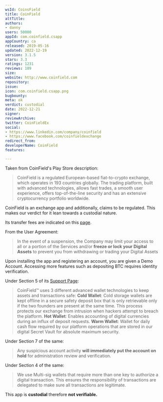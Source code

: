 ```yaml
---
wsId: CoinsField
title: CoinField
altTitle: 
authors:
- danny
users: 50000
appId: com.coinfield.csapp
appCountry: ca
released: 2019-05-16
updated: 2022-12-19
version: 3.1.5
stars: 3.3
ratings: 1231
reviews: 109
size: 
website: http://www.coinfield.com
repository: 
issue: 
icon: com.coinfield.csapp.png
bugbounty: 
meta: ok
verdict: custodial
date: 2022-12-21
signer: 
reviewArchive: 
twitter: CoinFieldEx
social:
- https://www.linkedin.com/company/coinfield
- https://www.facebook.com/coinfieldexchange
redirect_from: 
developerName: CoinField
features: 

---
```


Taken from CoinField's Play Store description:

> CoinField is a regulated European-based fiat-to-crypto exchange, which operates in 193 countries globally. The trading platform, built with advanced technologies, allows fast trades, a smooth user experience, offers top-of-the-line security and has an extensive cryptocurrency portfolio worldwide.

CoinField is an exchange app and additionally, claims to be regulated. This makes our verdict for it lean towards a custodial nature.

Its transfer fees are indicated on this [page](https://www.coinfield.com/support/transfer-fees).

From the User Agreement:

>  In the event of a suspension, the Company may limit your access to all or a portion of the Services and/or **freeze or lock your Digital Assets** to prevent you from withdrawing or trading your Digital Assets

Upon installing the app and registering an account, you are given a Demo Account. Accessing more features such as depositing BTC requires identity verification.

Under Section 5 of its [Support Page](https://www.coinfield.com/support/most-secure-bitcoin-exchange):

> CoinField™ uses 3 different advanced wallet technologies to keep assets and transactions safe: **Cold Wallet**: Cold storage wallets are kept offline in a secure safety deposit box that is only retrievable only if the two founders are present at the same time. This process protects our exchange from intrusion when hackers attempt to breach the platform. **Hot Wallet**: Enables accounting of digital currencies during an influx of deposit requests. **Warm Wallet**: Wallet for daily cash flow required by our platform operations that are stored in our digital Secret Vault for absolute maximum security.

Under Section 7 of the same:

>Any suspicious account activity **will immediately put the account on hold** for administration review and verification.

Under Section 4 of the same:

>We use Multi-sig wallets that require more than one key to authorize a digital transaction. This ensures the responsibility of transactions are delegated to make sure all transactions are legitimate. 

This app is **custodial** therefore **not verifiable.**